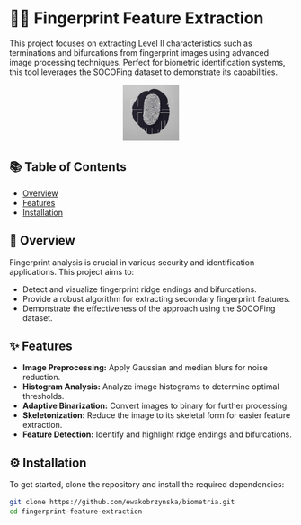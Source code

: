 # 🕵️‍♂️ Fingerprint Feature Extraction

This project focuses on extracting Level II characteristics such as terminations and bifurcations from fingerprint images using advanced image processing techniques. Perfect for biometric identification systems, this tool leverages the SOCOFing dataset to demonstrate its capabilities.

<p align="center">
  <img src="./assets/banner.png" alt="Fingerprint Feature Extraction" width="100"/>
</p>

## 📚 Table of Contents

- [Overview](#overview)
- [Features](#features)
- [Installation](#installation)

## 🧐 Overview

Fingerprint analysis is crucial in various security and identification applications. This project aims to:

- Detect and visualize fingerprint ridge endings and bifurcations.
- Provide a robust algorithm for extracting secondary fingerprint features.
- Demonstrate the effectiveness of the approach using the SOCOFing dataset.

## ✨ Features

- **Image Preprocessing:** Apply Gaussian and median blurs for noise reduction.
- **Histogram Analysis:** Analyze image histograms to determine optimal thresholds.
- **Adaptive Binarization:** Convert images to binary for further processing.
- **Skeletonization:** Reduce the image to its skeletal form for easier feature extraction.
- **Feature Detection:** Identify and highlight ridge endings and bifurcations.

## ⚙️ Installation

To get started, clone the repository and install the required dependencies:

```bash
git clone https://github.com/ewakobrzynska/biometria.git
cd fingerprint-feature-extraction
```




